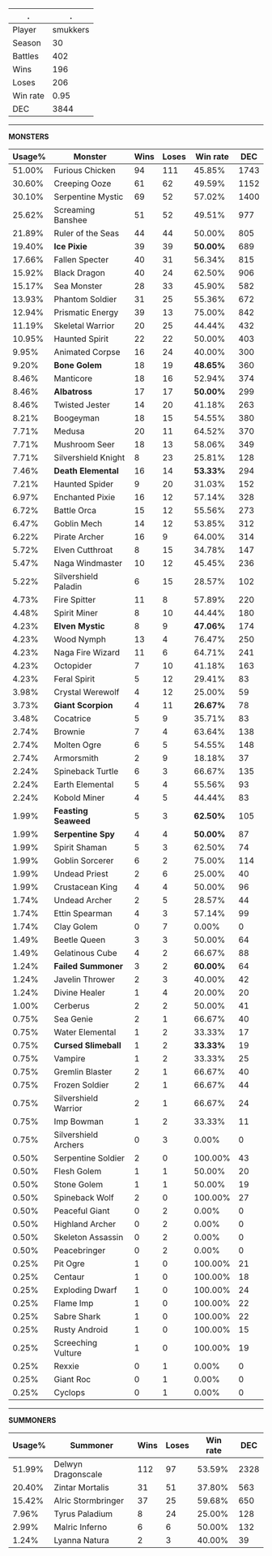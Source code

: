 .|.
|-|-
Player|smukkers
Season|30
Battles|402
Wins|196
Loses|206
Win rate|0.95
DEC|3844

---
**MONSTERS**

Usage%|Monster|Wins|Loses|Win rate|DEC|
-|-|-|-|-|-|
51.00%|Furious Chicken|94|111|45.85%|1743|
30.60%|Creeping Ooze|61|62|49.59%|1152|
30.10%|Serpentine Mystic|69|52|57.02%|1400|
25.62%|Screaming Banshee|51|52|49.51%|977|
21.89%|Ruler of the Seas|44|44|50.00%|805|
19.40%|**Ice Pixie**|39|39|**50.00%**|689|
17.66%|Fallen Specter|40|31|56.34%|815|
15.92%|Black Dragon|40|24|62.50%|906|
15.17%|Sea Monster|28|33|45.90%|582|
13.93%|Phantom Soldier|31|25|55.36%|672|
12.94%|Prismatic Energy|39|13|75.00%|842|
11.19%|Skeletal Warrior|20|25|44.44%|432|
10.95%|Haunted Spirit|22|22|50.00%|403|
9.95%|Animated Corpse|16|24|40.00%|300|
9.20%|**Bone Golem**|18|19|**48.65%**|360|
8.46%|Manticore|18|16|52.94%|374|
8.46%|**Albatross**|17|17|**50.00%**|299|
8.46%|Twisted Jester|14|20|41.18%|263|
8.21%|Boogeyman|18|15|54.55%|380|
7.71%|Medusa|20|11|64.52%|370|
7.71%|Mushroom Seer|18|13|58.06%|349|
7.71%|Silvershield Knight|8|23|25.81%|128|
7.46%|**Death Elemental**|16|14|**53.33%**|294|
7.21%|Haunted Spider|9|20|31.03%|152|
6.97%|Enchanted Pixie|16|12|57.14%|328|
6.72%|Battle Orca|15|12|55.56%|273|
6.47%|Goblin Mech|14|12|53.85%|312|
6.22%|Pirate Archer|16|9|64.00%|314|
5.72%|Elven Cutthroat|8|15|34.78%|147|
5.47%|Naga Windmaster|10|12|45.45%|236|
5.22%|Silvershield Paladin|6|15|28.57%|102|
4.73%|Fire Spitter|11|8|57.89%|220|
4.48%|Spirit Miner|8|10|44.44%|180|
4.23%|**Elven Mystic**|8|9|**47.06%**|174|
4.23%|Wood Nymph|13|4|76.47%|250|
4.23%|Naga Fire Wizard|11|6|64.71%|241|
4.23%|Octopider|7|10|41.18%|163|
4.23%|Feral Spirit|5|12|29.41%|83|
3.98%|Crystal Werewolf|4|12|25.00%|59|
3.73%|**Giant Scorpion**|4|11|**26.67%**|78|
3.48%|Cocatrice|5|9|35.71%|83|
2.74%|Brownie|7|4|63.64%|138|
2.74%|Molten Ogre|6|5|54.55%|148|
2.74%|Armorsmith|2|9|18.18%|37|
2.24%|Spineback Turtle|6|3|66.67%|135|
2.24%|Earth Elemental|5|4|55.56%|93|
2.24%|Kobold Miner|4|5|44.44%|83|
1.99%|**Feasting Seaweed**|5|3|**62.50%**|105|
1.99%|**Serpentine Spy**|4|4|**50.00%**|87|
1.99%|Spirit Shaman|5|3|62.50%|74|
1.99%|Goblin Sorcerer|6|2|75.00%|114|
1.99%|Undead Priest|2|6|25.00%|40|
1.99%|Crustacean King|4|4|50.00%|96|
1.74%|Undead Archer|2|5|28.57%|44|
1.74%|Ettin Spearman|4|3|57.14%|99|
1.74%|Clay Golem|0|7|0.00%|0|
1.49%|Beetle Queen|3|3|50.00%|64|
1.49%|Gelatinous Cube|4|2|66.67%|88|
1.24%|**Failed Summoner**|3|2|**60.00%**|64|
1.24%|Javelin Thrower|2|3|40.00%|42|
1.24%|Divine Healer|1|4|20.00%|20|
1.00%|Cerberus|2|2|50.00%|41|
0.75%|Sea Genie|2|1|66.67%|40|
0.75%|Water Elemental|1|2|33.33%|17|
0.75%|**Cursed Slimeball**|1|2|**33.33%**|19|
0.75%|Vampire|1|2|33.33%|25|
0.75%|Gremlin Blaster|2|1|66.67%|40|
0.75%|Frozen Soldier|2|1|66.67%|44|
0.75%|Silvershield Warrior|2|1|66.67%|24|
0.75%|Imp Bowman|1|2|33.33%|11|
0.75%|Silvershield Archers|0|3|0.00%|0|
0.50%|Serpentine Soldier|2|0|100.00%|43|
0.50%|Flesh Golem|1|1|50.00%|20|
0.50%|Stone Golem|1|1|50.00%|19|
0.50%|Spineback Wolf|2|0|100.00%|27|
0.50%|Peaceful Giant|0|2|0.00%|0|
0.50%|Highland Archer|0|2|0.00%|0|
0.50%|Skeleton Assassin|0|2|0.00%|0|
0.50%|Peacebringer|0|2|0.00%|0|
0.25%|Pit Ogre|1|0|100.00%|21|
0.25%|Centaur|1|0|100.00%|18|
0.25%|Exploding Dwarf|1|0|100.00%|24|
0.25%|Flame Imp|1|0|100.00%|22|
0.25%|Sabre Shark|1|0|100.00%|22|
0.25%|Rusty Android|1|0|100.00%|15|
0.25%|Screeching Vulture|1|0|100.00%|19|
0.25%|Rexxie|0|1|0.00%|0|
0.25%|Giant Roc|0|1|0.00%|0|
0.25%|Cyclops|0|1|0.00%|0|

---
**SUMMONERS**

Usage%|Summoner|Wins|Loses|Win rate|DEC|
-|-|-|-|-|-|
51.99%|Delwyn Dragonscale|112|97|53.59%|2328|
20.40%|Zintar Mortalis|31|51|37.80%|563|
15.42%|Alric Stormbringer|37|25|59.68%|650|
7.96%|Tyrus Paladium|8|24|25.00%|128|
2.99%|Malric Inferno|6|6|50.00%|132|
1.24%|Lyanna Natura|2|3|40.00%|39|
